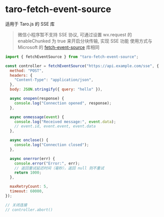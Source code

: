 # taro-fetch-event-source

适用于 Taro.js 的 SSE 库

> 微信小程序暂不支持 SSE 协议, 可通过设置 wx.request 的 enableChunked 为 true 来开启分块传输, 实现 SSE 功能
> 使用方式与 Microsoft 的 [fetch-event-source](https://github.com/Azure/fetch-event-source) 库相同

```js
import { fetchEventSource } from "taro-fetch-event-source";

const controller = fetchEventSource("https://api.example.com/sse", {
  method: "POST",
  headers: {
    "Content-Type": "application/json",
  },
  body: JSON.stringify({ query: "hello" }),

  async onopen(response) {
    console.log("Connection opened", response);
  },

  async onmessage(event) {
    console.log("Received message:", event.data);
    // event.id, event.event, event.data
  },

  async onclose() {
    console.log("Connection closed");
  },

  async onerror(err) {
    console.error("Error:", err);
    // 返回重试延迟时间（毫秒），返回 null 则不重试
    return 1000;
  },

  maxRetryCount: 5,
  timeout: 60000,
});

// 关闭连接
// controller.abort()
```

